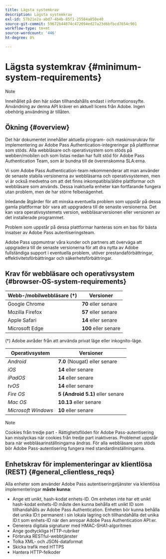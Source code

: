 ```yaml
---
title: Lägsta systemkrav
description: Lägsta systemkrav
exl-id: 57b21e2a-abd7-4b4b-85f1-25584a850e40
source-git-commit: 59672b44074c472094ed27a23d6bfbcd7654c901
workflow-type: tm+mt
source-wordcount: '446'
ht-degree: 0%

---
```


# Lägsta systemkrav {#minimum-system-requirements}

>[!NOTE]
>
>Innehållet på den här sidan tillhandahålls endast i informationssyfte. Användning av denna API kräver en aktuell licens från Adobe. Ingen obehörig användning är tillåten.


## Ökning {#overview}

Det här dokumentet innehåller aktuella program- och maskinvarukrav för implementering av Adobe Pass Authentication-integreringar på plattformar som stöds. Alla webbläsare och operativsystem som stöds på webben/mobilen och som listas nedan har fullt stöd för Adobe Pass Authentication Team, som är bundna till de överenskomna SLA:erna.

Vi som Adobe Pass Authentication-team rekommenderar att man använder de senaste stabila versionerna av webbläsarna och operativsystemen, men vi är också medvetna om att det finns inkompatibla/äldre plattformar och webbläsare som används. Dessa inaktuella enheter kan fortfarande fungera utan problem, men de har större felbenägenhet.

Inledande åtgärder för att minska eventuella problem som uppstår på dessa gamla plattformar bör vara att uppgradera till de senaste versionerna. Det kan vara operativsystemets version, webbläsarversionen eller versionen av det installerade programmet.

Problem som uppstår på dessa plattformar hanteras som en bas för bästa insatser av Adobe Pass autentiseringsteam.

Adobe Pass uppmuntrar våra kunder och partners att överväga att uppgradera till de senaste versionerna för att dra nytta av Adobe fullständiga support i eventuella problem, utöver prestandaförbättringar, effektivitetsförbättringar och säkerhetsförbättringar.


## Krav för webbläsare och operativsystem {#browser-OS-system-requirements}


| Webb-/mobilwebbläsare (†) | Versioner |
|---|---|
| Google Chrome | **70** eller senare |
| Mozilla Firefox | **57** eller senare |
| Apple Safari | **14** eller senare |
| Microsoft Edge | **100** eller senare |

(†) Adobe avråder från att använda privat läge eller inkognito-läge.

| Operativsystem | Versioner |
|---|---|
| *Android* | **7.0** (Nougat) eller senare |
| *iOS* | **14** eller senare |
| *iPadOS* | **14** eller senare |
| *tvOS* | **14** eller senare |
| *Fire OS* | **5 (Android 5.1)** eller senare |
| *Mac OS* | **10.13** eller senare |
| *Microsoft Windows* | **10** eller senare |




>[!NOTE]
>
>Cookies från tredje part - Rättighetsflöden för Adobe Pass-autentisering kan misslyckas när cookies från tredje part inaktiveras.  Problemet uppstår bara när webbläsarinställningarna ändras. För alla webbläsare som stöds bör Adobe Pass-autentisering fungera med standardinställningarna.


## Enhetskrav för implementeringar av klientlösa (REST) {#general_clientless_reqs}


Alla enheter som använder Adobe Pass autentiseringstjänster via klientlösa implementeringar **måste kunna**:

* Ange ett unikt, hash-kodat enhets-ID. Om enheten inte har ett unikt hash-kodat enhets-ID måste den kunna behålla ett unikt ID som tillhandahålls av Adobe Pass Authentication. Enheten bör kunna behålla det unika ID:t permanent i sin lokala lagring och tillhandahålla det unika ID:t som enhets-ID när den anropar Adobe Pass Authentication API:er.
* Generera digitala signaturer med HMAC-SHA1-algoritmen
* Ange godtyckliga HTTP-rubriker
* Förbruka RESTful-webbtjänster
* Tolka XML- och JSON-dataformat
* Skicka trafik med HTTPS
* Hantera HTTP-felkoder
